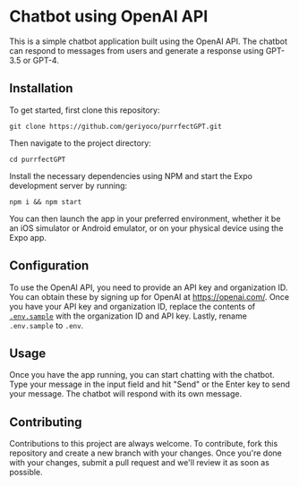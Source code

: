 # Chatbot using OpenAI API

This is a simple chatbot application built using the OpenAI API. The chatbot can respond to messages from users and generate a response using GPT-3.5 or GPT-4.

## Installation

To get started, first clone this repository:

```
git clone https://github.com/geriyoco/purrfectGPT.git
```

Then navigate to the project directory:

```
cd purrfectGPT
```

Install the necessary dependencies using NPM and start the Expo development server by running:

```
npm i && npm start
```

You can then launch the app in your preferred environment, whether it be an iOS simulator or Android emulator, or on your physical device using the Expo app.

## Configuration

To use the OpenAI API, you need to provide an API key and organization ID. You can obtain these by signing up for OpenAI at https://openai.com/. Once you have your API key and organization ID, replace the contents of [`.env.sample`](.env.sample) with the organization ID and API key.
Lastly, rename `.env.sample` to `.env`.

## Usage

Once you have the app running, you can start chatting with the chatbot. Type your message in the input field and hit "Send" or the Enter key to send your message. The chatbot will respond with its own message.

## Contributing

Contributions to this project are always welcome. To contribute, fork this repository and create a new branch with your changes. Once you're done with your changes, submit a pull request and we'll review it as soon as possible.
